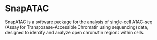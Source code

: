 # SnapATAC
SnapATAC is a software package for the analysis of single-cell ATAC-seq (Assay for Transposase-Accessible Chromatin using sequencing) data, designed to identify and analyze open chromatin regions within cells. 
